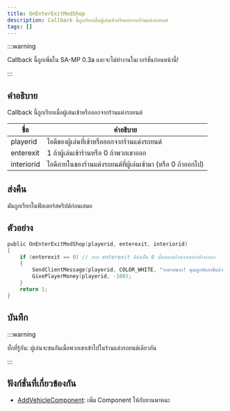 ```yaml
---
title: OnEnterExitModShop
description: Callback นี้ถูกเรียกเมื่อผู้เล่นเข้าหรือออกจากร้านแต่งรถยนต์
tags: []
---
```


:::warning

Callback นี้ถูกเพิ่มใน SA-MP 0.3a และจะไม่ทำงานในเวอร์ชั่นก่อนหน้านี้!

:::

## คำอธิบาย

Callback นี้ถูกเรียกเมื่อผู้เล่นเข้าหรือออกจากร้านแต่งรถยนต์

| ชื่อ       | คำอธิบาย                                                     |
| ---------- | ------------------------------------------------------------ |
| playerid   | ไอดีของผู้เล่นที่เข้าหรือออกจากร้านแต่งรถยนต์                |
| enterexit  | 1 ถ้าผู้เล่นเข้าร้านหรือ 0 ถ้าพวกเขาออก                      |
| interiorid | ไอดีภายในของร้านแต่งรถยนต์ที่ผู้เล่นเข้ามา (หรือ 0 ถ้าออกไป) |

## ส่งคืน

มันถูกเรียกในฟิลเตอร์สคริปต์ก่อนเสมอ

## ตัวอย่าง

```c
public OnEnterExitModShop(playerid, enterexit, interiorid)
{
    if (enterexit == 0) // หาก enterexit มีค่าเป็น 0 นั้นหมายถึงพวกเขากำลังจะออก
    {
        SendClientMessage(playerid, COLOR_WHITE, "รถสวยมาก! คุณถูกหักภาษีแล้ว $100");
        GivePlayerMoney(playerid, -100);
    }
    return 1;
}
```

## บันทึก

:::warning

บั๊กที่รู้กัน: ผู้เล่นจะชนกันเมื่อพวกเขาเข้าไปในร้านแต่งรถยนต์เดียวกัน

:::

## ฟังก์ชั่นที่เกี่ยวข้องกัน

- [AddVehicleComponent](../../scripting/functions/AddVehicleComponent.md): เพิ่ม Component ให้กับยานพาหนะ
